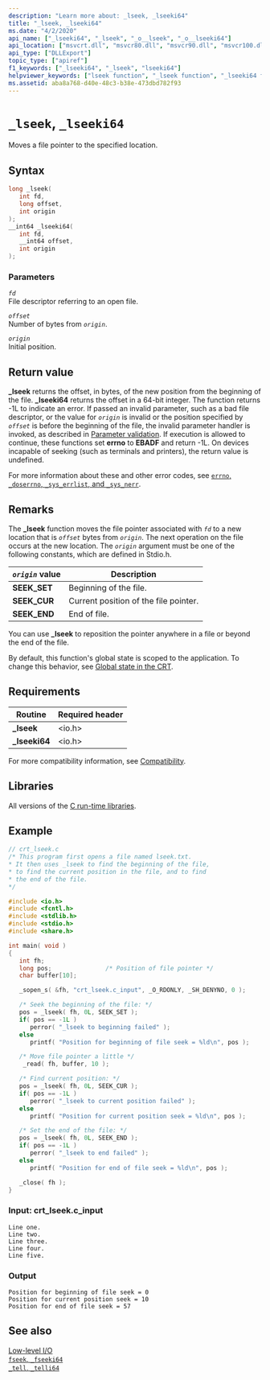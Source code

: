 ```yaml
---
description: "Learn more about: _lseek, _lseeki64"
title: "_lseek, _lseeki64"
ms.date: "4/2/2020"
api_name: ["_lseeki64", "_lseek", "_o__lseek", "_o__lseeki64"]
api_location: ["msvcrt.dll", "msvcr80.dll", "msvcr90.dll", "msvcr100.dll", "msvcr100_clr0400.dll", "msvcr110.dll", "msvcr110_clr0400.dll", "msvcr120.dll", "msvcr120_clr0400.dll", "ucrtbase.dll", "api-ms-win-crt-stdio-l1-1-0.dll", "api-ms-win-crt-private-l1-1-0.dll"]
api_type: ["DLLExport"]
topic_type: ["apiref"]
f1_keywords: ["_lseeki64", "_lseek", "lseeki64"]
helpviewer_keywords: ["lseek function", "_lseek function", "_lseeki64 function", "lseeki64 function", "file pointers [C++], moving", "seek file pointers"]
ms.assetid: aba8a768-d40e-48c3-b38e-473dbd782f93
---
```

# `_lseek`, `_lseeki64`

Moves a file pointer to the specified location.

## Syntax

```C
long _lseek(
   int fd,
   long offset,
   int origin
);
__int64 _lseeki64(
   int fd,
   __int64 offset,
   int origin
);
```

### Parameters

*`fd`*\
File descriptor referring to an open file.

*`offset`*\
Number of bytes from *`origin`*.

*`origin`*\
Initial position.

## Return value

**_lseek** returns the offset, in bytes, of the new position from the beginning of the file. **_lseeki64** returns the offset in a 64-bit integer. The function returns -1L to indicate an error. If passed an invalid parameter, such as a bad file descriptor, or the value for *`origin`* is invalid or the position specified by *`offset`* is before the beginning of the file, the invalid parameter handler is invoked, as described in [Parameter validation](../parameter-validation.md). If execution is allowed to continue, these functions set **errno** to **EBADF** and return -1L. On devices incapable of seeking (such as terminals and printers), the return value is undefined.

For more information about these and other error codes, see [`errno`, `_doserrno`, `_sys_errlist`, and `_sys_nerr`](../errno-doserrno-sys-errlist-and-sys-nerr.md).

## Remarks

The **_lseek** function moves the file pointer associated with *`fd`* to a new location that is *`offset`* bytes from *`origin`*. The next operation on the file occurs at the new location. The *`origin`* argument must be one of the following constants, which are defined in Stdio.h.

|*`origin`* value| Description |
|-|-|
| **SEEK_SET** | Beginning of the file. |
| **SEEK_CUR** | Current position of the file pointer. |
| **SEEK_END** | End of file. |

You can use **_lseek** to reposition the pointer anywhere in a file or beyond the end of the file.

By default, this function's global state is scoped to the application. To change this behavior, see [Global state in the CRT](../global-state.md).

## Requirements

|Routine|Required header|
|-------------|---------------------|
|**_lseek**|\<io.h>|
|**_lseeki64**|\<io.h>|

For more compatibility information, see [Compatibility](../compatibility.md).

## Libraries

All versions of the [C run-time libraries](../crt-library-features.md).

## Example

```C
// crt_lseek.c
/* This program first opens a file named lseek.txt.
* It then uses _lseek to find the beginning of the file,
* to find the current position in the file, and to find
* the end of the file.
*/

#include <io.h>
#include <fcntl.h>
#include <stdlib.h>
#include <stdio.h>
#include <share.h>

int main( void )
{
   int fh;
   long pos;               /* Position of file pointer */
   char buffer[10];

   _sopen_s( &fh, "crt_lseek.c_input", _O_RDONLY, _SH_DENYNO, 0 );

   /* Seek the beginning of the file: */
   pos = _lseek( fh, 0L, SEEK_SET );
   if( pos == -1L )
      perror( "_lseek to beginning failed" );
   else
      printf( "Position for beginning of file seek = %ld\n", pos );

   /* Move file pointer a little */
    _read( fh, buffer, 10 );

   /* Find current position: */
   pos = _lseek( fh, 0L, SEEK_CUR );
   if( pos == -1L )
      perror( "_lseek to current position failed" );
   else
      printf( "Position for current position seek = %ld\n", pos );

   /* Set the end of the file: */
   pos = _lseek( fh, 0L, SEEK_END );
   if( pos == -1L )
      perror( "_lseek to end failed" );
   else
      printf( "Position for end of file seek = %ld\n", pos );

   _close( fh );
}
```

### Input: crt_lseek.c_input

```Input
Line one.
Line two.
Line three.
Line four.
Line five.
```

### Output

```Output
Position for beginning of file seek = 0
Position for current position seek = 10
Position for end of file seek = 57
```

## See also

[Low-level I/O](../low-level-i-o.md)\
[`fseek`, `_fseeki64`](fseek-fseeki64.md)\
[`_tell`, `_telli64`](tell-telli64.md)
